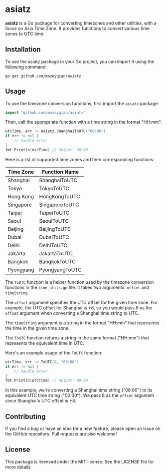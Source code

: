 # asiatz

**asiatz** is a Go package for converting timezones and other utilities, with a focus on Asia Time Zone. It provides functions to convert various time zones to UTC time.

## Installation

To use the asiatz package in your Go project, you can import it using the following command:

```shell
go get github.com/mazeyqian/asiatz
```

## Usage

To use the timezone conversion functions, first import the `asiatz` package:

```go
import "github.com/mazeyqian/asiatz"
```

Then, call the appropriate function with a time string in the format "HH:mm":

```go
utcTime, err := asiatz.ShanghaiToUTC("08:00")
if err != nil {
    // handle error
}
fmt.Println(utcTime) // Output: 00:00
```

Here is a list of supported time zones and their corresponding functions:

| Time Zone   | Function Name  |
|-------------|----------------|
| Shanghai    | ShanghaiToUTC  |
| Tokyo       | TokyoToUTC     |
| Hong Kong   | HongKongToUTC  |
| Singapore   | SingaporeToUTC |
| Taipei      | TaipeiToUTC    |
| Seoul       | SeoulToUTC     |
| Beijing     | BeijingToUTC   |
| Dubai       | DubaiToUTC     |
| Delhi       | DelhiToUTC     |
| Jakarta     | JakartaToUTC   |
| Bangkok     | BangkokToUTC   |
| Pyongyang   | PyongyangToUTC |

The `ToUTC` function is a helper function used by the timezone conversion functions in the `time_utils.go` file. It takes two arguments: `offset` and `timeString`.

The `offset` argument specifies the UTC offset for the given time zone. For example, the UTC offset for Shanghai is +8, so you would pass 8 as the `offset` argument when converting a Shanghai time string to UTC.

The `timeString` argument is a string in the format "HH:mm" that represents the time in the given time zone.

The `ToUTC` function returns a string in the same format ("HH:mm") that represents the equivalent time in UTC.

Here's an example usage of the `ToUTC` function:

```go
utcTime, err := ToUTC(8, "08:00")
if err != nil {
    // handle error
}
fmt.Println(utcTime) // Output: 00:00
```

In this example, we're converting a Shanghai time string ("08:00") to its equivalent UTC time string ("00:00"). We pass 8 as the `offset` argument since Shanghai's UTC offset is +8.

## Contributing

If you find a bug or have an idea for a new feature, please open an issue on the GitHub repository. Pull requests are also welcome!

## License

This package is licensed under the MIT license. See the LICENSE file for more details.
